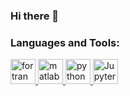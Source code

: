 ### Hi there 👋

<h3 align="left">Languages and Tools:</h3>
<p align="left"> 
<a href="https://fortran-lang.org/en/" target="_blank"> <img src="https://cdn.jsdelivr.net/gh/devicons/devicon/icons/matlab/matlab-original.svg" alt="fortran" width="40" height="40"/> </a>
<a href="https://www.mathworks.com/" target="_blank"> <img src="https://cdn.jsdelivr.net/gh/devicons/devicon/icons/matlab/matlab-original.svg" alt="matlab" width="40" height="40"/> </a>
<a href="https://www.python.org" target="_blank"> <img src="https://cdn.jsdelivr.net/gh/devicons/devicon/icons/python/python-original.svg" alt="python" width="40" height="40"/> </a>
<a href="https://jupyter.org/" target="_blank"> <img src="https://cdn.jsdelivr.net/gh/devicons/devicon/icons/jupyter/jupyter-original-wordmark.svg"  alt="Jupyter Notebook" width="40" height="40"/> </a> 

<!--
 https://raw.githubusercontent.com/hengshiyu/hengshiyu/main/README.md 
-->
  
<!--
**yueyanglu/yueyanglu** is a ✨ _special_ ✨ repository because its `README.md` (this file) appears on your GitHub profile.

Here are some ideas to get you started:

- 🔭 I’m currently working on ...
- 🌱 I’m currently learning ...
- 👯 I’m looking to collaborate on ...
- 🤔 I’m looking for help with ...
- 💬 Ask me about ...
- 📫 How to reach me: ...
- 😄 Pronouns: ...
- ⚡ Fun fact: ...
-->
